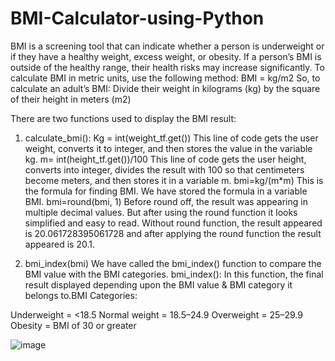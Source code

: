 # BMI-Calculator-using-Python

BMI is a screening tool that can indicate whether a person is underweight or if they have a healthy
weight, excess weight, or obesity. If a person’s BMI is outside of the healthy range, their health
risks may increase significantly.
To calculate BMI in metric units, use the following method: BMI = kg/m2
So, to calculate an adult’s BMI: Divide their weight in kilograms (kg) by the square of their height
in meters (m2)

There are two functions used to display the BMI result:

1. calculate_bmi():
Kg = int(weight_tf.get())
This line of code gets the user weight, converts it to integer, and then stores the value in the variable kg.
m= int(height_tf.get())/100
This line of code gets the user height, converts into integer, divides the result with 100 so that centimeters
become meters, and then stores it in a variable m.
bmi=kg/(m*m)
This is the formula for finding BMI. We have stored the formula in a variable BMI.
bmi=round(bmi, 1)
Before round off, the result was appearing in multiple decimal values. But after using the round function it
looks simplified and easy to read.
Without round function, the result appeared is 20.061728395061728 and after applying the round function
the result appeared is 20.1.

2. bmi_index(bmi)
We have called the bmi_index() function to compare the BMI value with the BMI categories.
bmi_index():
In this function, the final result displayed depending upon the BMI value & BMI category it
belongs to.BMI Categories:

Underweight = <18.5
Normal weight = 18.5–24.9
Overweight = 25–29.9
Obesity = BMI of 30 or greater

![image](https://github.com/AvantikaN/BMI-Calculator-using-Python/assets/99970466/d88a9995-828e-4ca0-94a2-7c42c0218f3e)
